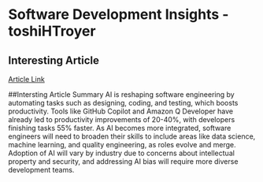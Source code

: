 # Software Development Insights -toshiHTroyer

## Interesting Article
[Article Link](https://www.itpro.com/technology/artificial-intelligence/ai-in-software-engineering-six-ways-the-profession-is-changing)

##Intersting Article Summary
AI is reshaping software engineering by automating tasks such as designing, coding, and testing, which boosts productivity. Tools like GitHub Copilot and Amazon Q Developer have already led to productivity improvements of 20-40%, with developers finishing tasks 55% faster. As AI becomes more integrated, software engineers will need to broaden their skills to include areas like data science, machine learning, and quality engineering, as roles evolve and merge. Adoption of AI will vary by industry due to concerns about intellectual property and security, and addressing AI bias will require more diverse development teams.

